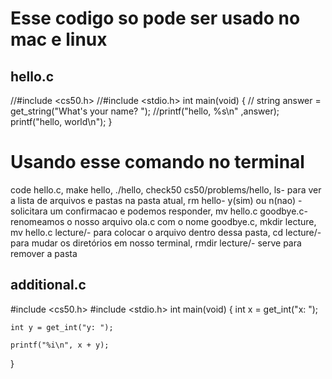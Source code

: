 # Esse codigo so pode ser usado no mac e linux 

## hello.c
//#include <cs50.h>
//#include <stdio.h>
int main(void)
{
   // string answer = get_string("What's your name? ");
   //printf("hello, %s\n" ,answer);
   printf("hello, world\n");
}

# Usando esse comando no terminal
code hello.c,
make hello,
./hello,
check50 cs50/problems/hello,
ls- para ver a lista de arquivos e pastas na pasta atual,
rm hello- y(sim) ou n(nao) - solicitara um confirmacao e podemos responder,
mv hello.c goodbye.c- renomeamos o nosso arquivo ola.c com o nome goodbye.c,
mkdir lecture,
mv hello.c lecture/- para colocar o arquivo dentro dessa pasta,
cd lecture/- para mudar os diretórios em nosso terminal,
rmdir lecture/- serve para remover a pasta 

## additional.c
#include <cs50.h>
#include <stdio.h>
int main(void)
{
    int x = get_int("x: ");

    int y = get_int("y: ");

    printf("%i\n", x + y);
}